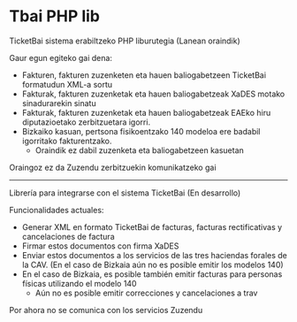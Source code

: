 # Tbai PHP lib

TicketBai sistema erabiltzeko PHP liburutegia (Lanean oraindik)


Gaur egun egiteko gai dena:

 * Fakturen, fakturen zuzenketen eta hauen baliogabetzeen TicketBai formatudun XML-a sortu
 * Fakturak, fakturen zuzenketak eta hauen baliogabetzeak XaDES motako sinadurarekin sinatu
 * Fakturak, fakturen zuzenketak eta hauen baliogabetzeak EAEko hiru diputazioetako zerbitzuetara igorri. 
 * Bizkaiko kasuan, pertsona fisikoentzako 140 modeloa ere badabil igorritako fakturentzako.
   * Oraindik ez dabil zuzenketa eta baliogabetzeen kasuetan

Oraingoz ez da Zuzendu zerbitzuekin komunikatzeko gai

----

Librería para integrarse con el sistema TicketBai (En desarrollo)

Funcionalidades actuales:

 * Generar XML en formato TicketBai de facturas, facturas rectificativas y cancelaciones de factura
 * Firmar estos documentos con firma XaDES
 * Enviar estos documentos a los servicios de las tres haciendas forales de la CAV. (En el caso de Bizkaia aún no es posible emitir los modelos 140)
 * En el caso de Bizkaia, es posible también emitir facturas para personas físicas utilizando el modelo 140
    * Aún no es posible emitir correcciones y cancelaciones a trav

Por ahora no se comunica con los servicios Zuzendu


